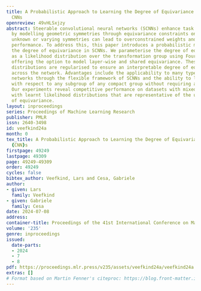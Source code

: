 ```yaml
---
title: A Probabilistic Approach to Learning the Degree of Equivariance in Steerable
  CNNs
openreview: 49vHLSxjzy
abstract: Steerable convolutional neural networks (SCNNs) enhance task performance
  by modelling geometric symmetries through equivariance constraints on weights. Yet,
  unknown or varying symmetries can lead to overconstrained weights and decreased
  performance. To address this, this paper introduces a probabilistic method to learn
  the degree of equivariance in SCNNs. We parameterise the degree of equivariance
  as a likelihood distribution over the transformation group using Fourier coefficients,
  offering the option to model layer-wise and shared equivariance. These likelihood
  distributions are regularised to ensure an interpretable degree of equivariance
  across the network. Advantages include the applicability to many types of equivariant
  networks through the flexible framework of SCNNs and the ability to learn equivariance
  with respect to any subgroup of any compact group without requiring additional layers.
  Our experiments reveal competitive performance on datasets with mixed symmetries,
  with learnt likelihood distributions that are representative of the underlying degree
  of equivariance.
layout: inproceedings
series: Proceedings of Machine Learning Research
publisher: PMLR
issn: 2640-3498
id: veefkind24a
month: 0
tex_title: A Probabilistic Approach to Learning the Degree of Equivariance in Steerable
  {CNN}s
firstpage: 49249
lastpage: 49309
page: 49249-49309
order: 49249
cycles: false
bibtex_author: Veefkind, Lars and Cesa, Gabriele
author:
- given: Lars
  family: Veefkind
- given: Gabriele
  family: Cesa
date: 2024-07-08
address:
container-title: Proceedings of the 41st International Conference on Machine Learning
volume: '235'
genre: inproceedings
issued:
  date-parts:
  - 2024
  - 7
  - 8
pdf: https://proceedings.mlr.press/v235/assets/veefkind24a/veefkind24a.pdf
extras: []
# Format based on Martin Fenner's citeproc: https://blog.front-matter.io/posts/citeproc-yaml-for-bibliographies/
---
```

